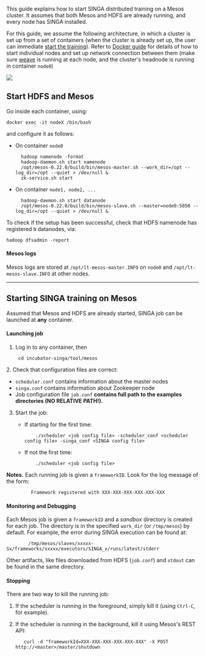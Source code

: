 This guide explains how to start SINGA distributed training on a Mesos cluster. It assumes that both Mesos and HDFS are
already running, and every node has SINGA installed. 
 
For this guide, we assume the following architecture, in which a cluster is set up from a set of containers (when the
cluster is already set up, the user can immediate [start the training](#job_start)). Refer to [Docker guide](https://github.com/ug93tad/incubator-singa/tree/SINGA-89/tool/docker/README.md) for details of how to start individual nodes and set up network connection between them (make sure [weave](http://weave.works/guides/weave-docker-ubuntu-simple.html) is running at each node, and the cluster's headnode is running in container `node0`)  

<img  src="http://www.comp.nus.edu.sg/~dinhtta/files/singa_mesos.png"  align="center">

## Start HDFS and Mesos
Go inside each container, using:
````
docker exec -it nodeX /bin/bash
````
and configure it as follows:

* On container `node0`

        hadoop namenode -format
        hadoop-daemon.sh start namenode
        /opt/mesos-0.22.0/build/bin/mesos-master.sh --work_dir=/opt --log_dir=/opt --quiet > /dev/null &
        zk-service.sh start

* On container `node1, node2, ...`

        hadoop-daemon.sh start datanode
        /opt/mesos-0.22.0/build/bin/mesos-slave.sh --master=node0:5050 --log_dir=/opt --quiet > /dev/null &

To check if the setup has been successful, check that HDFS namenode has registered `N` datanodes, via:

````
hadoop dfsadmin -report
```` 

#### Mesos logs 
Mesos logs are stored at `/opt/lt-mesos-master.INFO` on `node0` and `/opt/lt-mesos-slave.INFO` at other nodes. 

---

## Starting SINGA training on Mesos
Assumed that Mesos and HDFS are already started, SINGA job can be launched at **any** container. 

#### Launching job

1. Log in to any container, then

        cd incubator-singa/tool/mesos

<a name="job_start"></a>
2. Check that configuration files are correct:
  + `scheduler.conf` contains information about the master nodes
  + `singa.conf` contains information about Zookeeper node
  + Job configuration file `job.conf` **contains full path to the examples directories (NO RELATIVE PATH!).**

3. Start the job:
	+ If starting for the first time:

	          ./scheduler <job config file> -scheduler_conf <scheduler config file> -singa_conf <SINGA config file> 

	+ If not the first time:

	          ./scheduler <job config file>

**Notes.** Each running job is given a `frameworkID`. Look for the log message of the form:

             Framework registered with XXX-XXX-XXX-XXX-XXX-XXX

#### Monitoring and Debugging

Each Mesos job is given a `frameworkID` and a *sandbox* directory is created for each job.
The directory is in the specified `work_dir` (or `/tmp/mesos`) by default. For example, the error
during SINGA execution can be found at:

            /tmp/mesos/slaves/xxxxx-Sx/frameworks/xxxxx/executors/SINGA_x/runs/latest/stderr

Other artifacts, like files downloaded from HDFS (`job.conf`) and `stdout` can be found in the same
directory. 

#### Stopping

There are two way to kill the running job:

1. If the scheduler is running in the foreground, simply kill it (using `Ctrl-C`, for example).
2. If the scheduler is running in the background, kill it using Mesos's REST API:

          curl -d "frameworkId=XXX-XXX-XXX-XXX-XXX-XXX" -X POST http://<master>/master/shutdown

